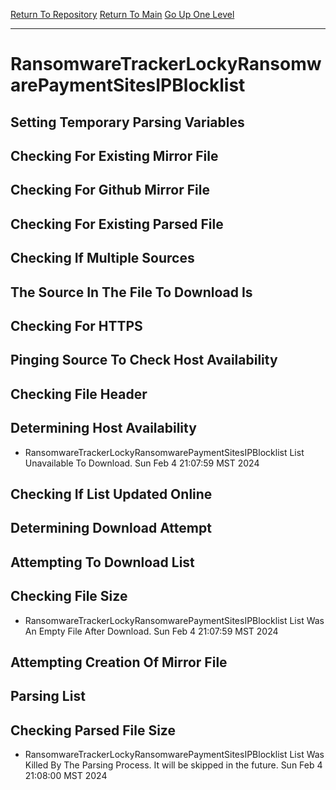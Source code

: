 [Return To Repository](https://github.com/DigitalWarrior/piholeparser/)
[Return To Main](https://github.com/DigitalWarrior/piholeparser/blob/master/RecentRunLogs/Mainlog.md)
[Go Up One Level](https://github.com/DigitalWarrior/piholeparser/blob/master/RecentRunLogs/TopLevelScripts/30-Processing-External-Blacklists.md)
____________________________________
# RansomwareTrackerLockyRansomwarePaymentSitesIPBlocklist
## Setting Temporary Parsing Variables
## Checking For Existing Mirror File
## Checking For Github Mirror File
## Checking For Existing Parsed File
## Checking If Multiple Sources
## The Source In The File To Download Is
## Checking For HTTPS
## Pinging Source To Check Host Availability
## Checking File Header
## Determining Host Availability
* RansomwareTrackerLockyRansomwarePaymentSitesIPBlocklist List Unavailable To Download. Sun Feb  4 21:07:59 MST 2024
## Checking If List Updated Online
## Determining Download Attempt
## Attempting To Download List
## Checking File Size
* RansomwareTrackerLockyRansomwarePaymentSitesIPBlocklist List Was An Empty File After Download. Sun Feb  4 21:07:59 MST 2024
## Attempting Creation Of Mirror File
## Parsing List
## Checking Parsed File Size
* RansomwareTrackerLockyRansomwarePaymentSitesIPBlocklist List Was Killed By The Parsing Process. It will be skipped in the future. Sun Feb  4 21:08:00 MST 2024
